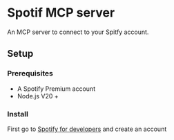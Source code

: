 # Spotif MCP server

An MCP server to connect to your Spitfy account. 

## Setup

### Prerequisites

- A Spotify Premium account
- Node.js V20 +

### Install

First go to [Spotify for developers](https://developer.spotify.com/) and create an account
